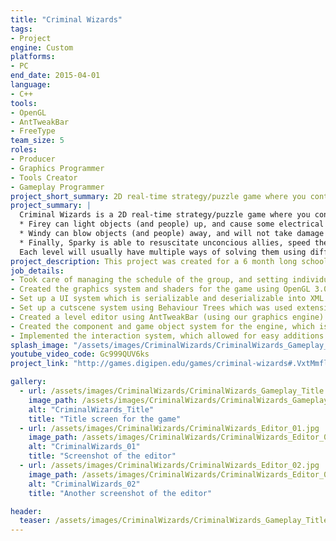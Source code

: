 ```yaml
---
title: "Criminal Wizards"
tags: 
- Project
engine: Custom
platforms: 
- PC
end_date: 2015-04-01
language: 
- C++
tools: 
- OpenGL
- AntTweakBar
- FreeType
team_size: 5
roles: 
- Producer
- Graphics Programmer
- Tools Creator
- Gameplay Programmer
project_short_summary: 2D real-time strategy/puzzle game where you control 3 elemental wizards and have to make use of their abilities to interact with the environment and escape the level.
project_summary: |
  Criminal Wizards is a 2D real-time strategy/puzzle game where you control 3 elemental wizards, Firey, Windy, and Sparky, and have to make use of their abilities to interact with the environment and escape the level.  
  * Firey can light objects (and people) up, and cause some electrical objects to explode, knocking out nearby people, but he is unable to go up stairs (due to being on a wheelchair).  
  * Windy can blow objects (and people) away, and will not take damage from falling.  
  * Finally, Sparky is able to resuscitate unconcious allies, speed them up, and electrify objects and enemies. However, she is unable to open doors due to her height.  
  Each level will usually have multiple ways of solving them using different combinations of the characters' abilities and objects in the level.
project_description: This project was created for a 6 month long school project. We managed to make our own custom engine using OpenGL and C++, along with our own in-engine Level Editor and Game Object creator using AntTweakBar. 
job_details: 
- Took care of managing the schedule of the group, and setting individual milestones of the group members, along with managing the scope of the project and liaisoning with the lecturers for feedback.
- Created the graphics system and shaders for the game using OpenGL 3.0,  which is able to render 2D graphics, tile sheets, animated sprites, font, UI, and are able to tint or fade in and out.
- Set up a UI system which is serializable and deserializable into XML files, which includes button interactions, positioning, and more.
- Set up a cutscene system using Behaviour Trees which was used extensively within the game for various transitions and effects.
- Created a level editor using AntTweakBar (using our graphics engine) for the team to use to create, save, and load levels, along with creating objects in the world and modifying them. It also uses a tilemap system, and users can choose to flood-fill areas, draw lines of tiles, and more.
- Created the component and game object system for the engine, which is able to add, remove and modify components on run-time, and can be serialized/deserialized into json files, and changed or created within the editor.
- Implemented the interaction system, which allowed for easy additions for new ways to interact with new objects, along with draw connector lines within the game itself.
splash_image: "/assets/images/CriminalWizards/CriminalWizards_Gameplay_Title.jpg"
youtube_video_code: Gc999QUV6ks
project_link: "http://games.digipen.edu/games/criminal-wizards#.VxtMmfl95aQ"

gallery:
  - url: /assets/images/CriminalWizards/CriminalWizards_Gameplay_Title.jpg
    image_path: /assets/images/CriminalWizards/CriminalWizards_Gameplay_Title.jpg
    alt: "CriminalWizards_Title"
    title: "Title screen for the game"
  - url: /assets/images/CriminalWizards/CriminalWizards_Editor_01.jpg
    image_path: /assets/images/CriminalWizards/CriminalWizards_Editor_01.jpg
    alt: "CriminalWizards_01"
    title: "Screenshot of the editor"
  - url: /assets/images/CriminalWizards/CriminalWizards_Editor_02.jpg
    image_path: /assets/images/CriminalWizards/CriminalWizards_Editor_02.jpg
    alt: "CriminalWizards_02"
    title: "Another screenshot of the editor"

header:
  teaser: /assets/images/CriminalWizards/CriminalWizards_Gameplay_Title.jpg
---
```

